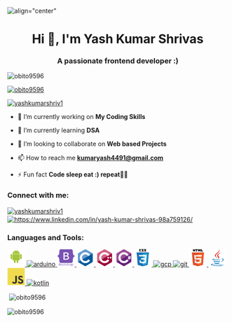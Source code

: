 ![align="center"](https://cdn.dribbble.com/users/1059583/screenshots/4171367/media/34e69eb61a7bd8dea1c957a8b82605a7.gif)
<h1 align="center">Hi 👋, I'm Yash Kumar Shrivas</h1>
<h3 align="center">A passionate frontend developer :)</h3>
<p align="left"> <img src="https://komarev.com/ghpvc/?username=obito9596&label=Profile%20views&color=0e75b6&style=flat" alt="obito9596" /> </p>

<p align="left"> <a href="https://github.com/ryo-ma/github-profile-trophy"><img src="https://github-profile-trophy.vercel.app/?username=obito9596" alt="obito9596" /></a> </p>

<p align="left"> <a href="https://twitter.com/yashkumarshriv1" target="blank"><img src="https://img.shields.io/twitter/follow/yashkumarshriv1?logo=twitter&style=for-the-badge" alt="yashkumarshriv1" /></a> </p>

- 🔭 I’m currently working on **My Coding Skills**

- 🌱 I’m currently learning **DSA**

- 👯 I’m looking to collaborate on **Web based Projects**

- 📫 How to reach me **kumaryash4491@gmail.com**

- ⚡ Fun fact **Code sleep eat :) repeat🐱‍💻**

<h3 align="left">Connect with me:</h3>
<p align="left">
<a href="https://twitter.com/yashkumarshriv1" target="blank"><img align="center" src="https://raw.githubusercontent.com/rahuldkjain/github-profile-readme-generator/master/src/images/icons/Social/twitter.svg" alt="yashkumarshriv1" height="30" width="40" /></a>
<a href="https://linkedin.com/in/https://www.linkedin.com/in/yash-kumar-shrivas-98a759126/" target="blank"><img align="center" src="https://raw.githubusercontent.com/rahuldkjain/github-profile-readme-generator/master/src/images/icons/Social/linked-in-alt.svg" alt="https://www.linkedin.com/in/yash-kumar-shrivas-98a759126/" height="30" width="40" /></a>
</p>

<h3 align="left">Languages and Tools:</h3>
<p align="left"> <a href="https://developer.android.com" target="_blank"> <img src="https://raw.githubusercontent.com/devicons/devicon/master/icons/android/android-original-wordmark.svg" alt="android" width="40" height="40"/> </a> <a href="https://www.arduino.cc/" target="_blank"> <img src="https://cdn.worldvectorlogo.com/logos/arduino-1.svg" alt="arduino" width="40" height="40"/> </a> <a href="https://getbootstrap.com" target="_blank"> <img src="https://raw.githubusercontent.com/devicons/devicon/master/icons/bootstrap/bootstrap-plain-wordmark.svg" alt="bootstrap" width="40" height="40"/> </a> <a href="https://www.cprogramming.com/" target="_blank"> <img src="https://raw.githubusercontent.com/devicons/devicon/master/icons/c/c-original.svg" alt="c" width="40" height="40"/> </a> <a href="https://www.w3schools.com/cpp/" target="_blank"> <img src="https://raw.githubusercontent.com/devicons/devicon/master/icons/cplusplus/cplusplus-original.svg" alt="cplusplus" width="40" height="40"/> </a> <a href="https://www.w3schools.com/cs/" target="_blank"> <img src="https://raw.githubusercontent.com/devicons/devicon/master/icons/csharp/csharp-original.svg" alt="csharp" width="40" height="40"/> </a> <a href="https://www.w3schools.com/css/" target="_blank"> <img src="https://raw.githubusercontent.com/devicons/devicon/master/icons/css3/css3-original-wordmark.svg" alt="css3" width="40" height="40"/> </a> <a href="https://cloud.google.com" target="_blank"> <img src="https://www.vectorlogo.zone/logos/google_cloud/google_cloud-icon.svg" alt="gcp" width="40" height="40"/> </a> <a href="https://git-scm.com/" target="_blank"> <img src="https://www.vectorlogo.zone/logos/git-scm/git-scm-icon.svg" alt="git" width="40" height="40"/> </a> <a href="https://www.w3.org/html/" target="_blank"> <img src="https://raw.githubusercontent.com/devicons/devicon/master/icons/html5/html5-original-wordmark.svg" alt="html5" width="40" height="40"/> </a> <a href="https://www.java.com" target="_blank"> <img src="https://raw.githubusercontent.com/devicons/devicon/master/icons/java/java-original.svg" alt="java" width="40" height="40"/> </a> <a href="https://developer.mozilla.org/en-US/docs/Web/JavaScript" target="_blank"> <img src="https://raw.githubusercontent.com/devicons/devicon/master/icons/javascript/javascript-original.svg" alt="javascript" width="40" height="40"/> </a> <a href="https://kotlinlang.org" target="_blank"> <img src="https://www.vectorlogo.zone/logos/kotlinlang/kotlinlang-icon.svg" alt="kotlin" width="40" height="40"/> </a> </p>
<p>&nbsp;<img align="center" src="https://github-readme-stats.vercel.app/api?username=obito9596&show_icons=true&locale=en" alt="obito9596" /></p>

<p><img align="center" src="https://github-readme-streak-stats.herokuapp.com/?user=obito9596&" alt="obito9596" /></p>
